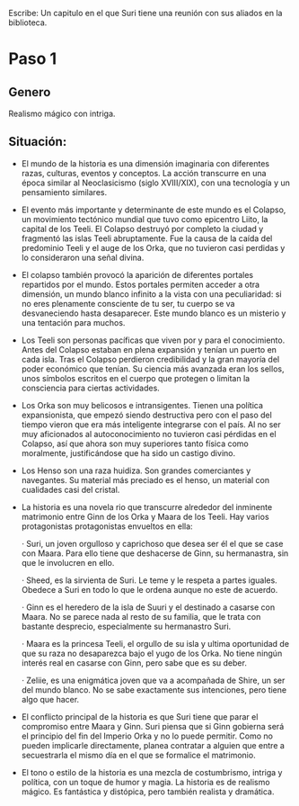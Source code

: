 Escribe:
Un capitulo en el que Suri tiene una reunión con sus aliados en la biblioteca.

# Paso 1

## Genero

Realismo mágico con intriga.

## Situación:

- El mundo de la historia es una dimensión imaginaria con diferentes razas, culturas, eventos y conceptos. La acción transcurre en una época similar al Neoclasicismo (siglo XVIII/XIX), con una tecnología y un pensamiento similares.
  
- El evento más importante y determinante de este mundo es el Colapso, un movimiento tectónico mundial que tuvo como epicentro Liito, la capital de los Teeli. El Colapso destruyó por completo la ciudad y fragmentó las islas Teeli abruptamente. Fue la causa de la caída del predominio Teeli y el auge de los Orka, que no tuvieron casi perdidas y lo consideraron una señal divina.

- El colapso también provocó la aparición de diferentes portales repartidos por el mundo. Estos portales permiten acceder a otra dimensión, un mundo blanco infinito a la vista con una peculiaridad: si no eres plenamente consciente de tu ser, tu cuerpo se va desvaneciendo hasta desaparecer. Este mundo blanco es un misterio y una tentación para muchos.
  
- Los Teeli son personas pacíficas que viven por y para el conocimiento. Antes del Colapso estaban en plena expansión y tenían un puerto en cada isla. Tras el Colapso perdieron credibilidad y la gran mayoría del poder económico que tenían. Su ciencia más avanzada eran los sellos, unos símbolos escritos en el cuerpo que protegen o limitan la consciencia para ciertas actividades. 

- Los Orka son muy belicosos e intransigentes. Tienen una política expansionista, que empezó siendo destructiva pero con el paso del tiempo vieron que era más inteligente integrarse con el país. Al no ser muy aficionados al autoconocimiento no tuvieron casi pérdidas en el Colapso, así que ahora son muy superiores tanto física como moralmente, justificándose que ha sido un castigo divino.
  
- Los Henso son una raza huidiza. Son grandes comerciantes y navegantes. Su material más preciado es el henso, un material con cualidades casi del cristal.

- La historia es una novela rio que transcurre alrededor del inminente matrimonio entre Ginn de los Orka y Maara de los Teeli.
  Hay varios protagonistas protagonistas envueltos en ella:
  
  · Suri, un joven orgulloso y caprichoso que desea ser él el que se case con Maara. Para ello tiene que deshacerse de Ginn, su hermanastra, sin que le involucren en ello.
  
  · Sheed, es la sirvienta de Suri. Le teme y le respeta a partes iguales. Obedece a Suri en todo lo que le ordena aunque no este de acuerdo.
  
  · Ginn es el heredero de la isla de Suuri y el destinado a casarse con Maara. No se parece nada al resto de su familia, que le trata con bastante desprecio, especialmente su hermanastro Suri.
  
  · Maara es la princesa Teeli, el orgullo de su isla y ultima oportunidad de que su raza no desaparezca bajo el yugo de los Orka. No tiene ningún interés real en casarse con Ginn, pero sabe que es su deber.
  

  
  
  
  · Zeliie, es una enigmática joven que va a acompañada de Shire, un ser del mundo blanco. No se sabe exactamente sus intenciones, pero tiene algo que hacer.

- El conflicto principal de la historia es que Suri tiene que parar el compromiso entre Maara y Ginn. Suri piensa que si Ginn gobierna será el principio del fin del Imperio Orka y no lo puede permitir. Como no pueden implicarle directamente, planea contratar a alguien que entre a secuestrarla el mismo día en el que se formalice el matrimonio.

- El tono o estilo de la historia es una mezcla de costumbrismo, intriga y política, con un toque de humor y magia. La historia es de realismo mágico. Es fantástica y distópica, pero también realista y dramática.
  